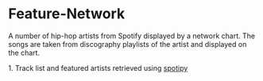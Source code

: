 # Feature-Network
A number of hip-hop artists from Spotify displayed by a network chart. The songs are taken from discography playlists of the artist and displayed on the chart. 

<p><t>1. Track list and featured artists retrieved using <a href= "https://spotipy.readthedocs.io/en/2.13.0/">spotipy</a></p>
